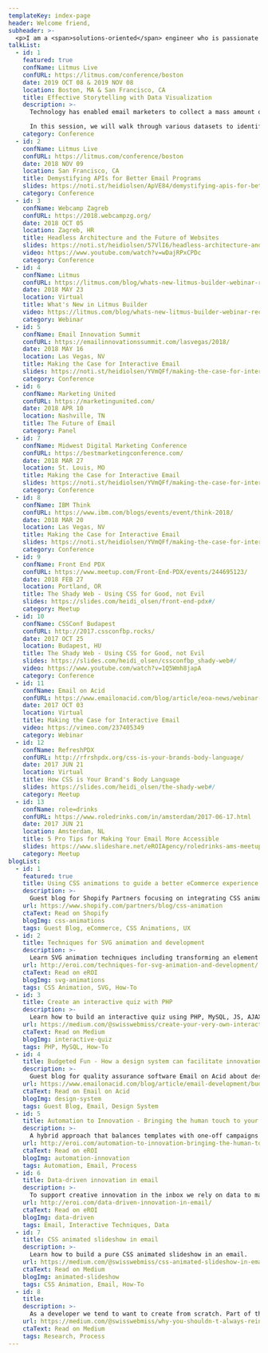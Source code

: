```yaml
---
templateKey: index-page
header: Welcome friend,
subheader: >-
  <p>I am a <span>solutions-oriented</span> engineer who is passionate about structuring, iterating, <br>and nuturing systems of <span>community</span> & <span>code</span>.</p>
talkList:
  - id: 1
    featured: true
    confName: Litmus Live
    confURL: https://litmus.com/conference/boston
    date: 2019 OCT 08 & 2019 NOV 08
    location: Boston, MA & San Francisco, CA
    title: Effective Storytelling with Data Visualization
    description: >-
      Technology has enabled email marketers to collect a mass amount of data about our subscribers, but having all of this data doesn’t make it easier to communicate - it makes it harder to know what’s relevant. Being able to visualize that data to tell a story, however, can not only provide an informative experience, it can also help drive the actions we want our subscribers to take.

      In this session, we will walk through various datasets to identify stories that can provide value to our subscribers as well as explore the science of how people perceive data to remove irrelevant information to assist in better understanding. We will leverage principles of visual perception to design appropriate data visualizations for our emails, as well review code snippets that will help build these experiences using HTML, CSS, and even animation as a progressive enhancement.
    category: Conference
  - id: 2
    confName: Litmus Live
    confURL: https://litmus.com/conference/boston
    date: 2018 NOV 09
    location: San Francisco, CA
    title: Demystifying APIs for Better Email Programs
    slides: https://noti.st/heidiolsen/ApVE84/demystifying-apis-for-better-email-programs
    category: Conference
  - id: 3
    confName: Webcamp Zagreb
    confURL: https://2018.webcampzg.org/
    date: 2018 OCT 05
    location: Zagreb, HR
    title: Headless Architecture and the Future of Websites
    slides: https://noti.st/heidiolsen/57VlI6/headless-architecture-and-the-future-of-websites
    video: https://www.youtube.com/watch?v=wDajRPxCPDc
    category: Conference
  - id: 4
    confName: Litmus
    confURL: https://litmus.com/blog/whats-new-litmus-builder-webinar-recording
    date: 2018 MAY 23
    location: Virtual
    title: What's New in Litmus Builder
    video: https://litmus.com/blog/whats-new-litmus-builder-webinar-recording
    category: Webinar
  - id: 5
    confName: Email Innovation Summit
    confURL: https://emailinnovationssummit.com/lasvegas/2018/
    date: 2018 MAY 16
    location: Las Vegas, NV
    title: Making the Case for Interactive Email
    slides: https://noti.st/heidiolsen/YVmQFf/making-the-case-for-interactive-email-what-s-possible-beautiful-and-relevant
    category: Conference
  - id: 6
    confName: Marketing United
    confURL: https://marketingunited.com/
    date: 2018 APR 10
    location: Nashville, TN
    title: The Future of Email
    category: Panel
  - id: 7
    confName: Midwest Digital Marketing Conference
    confURL: https://bestmarketingconference.com/
    date: 2018 MAR 27
    location: St. Louis, MO
    title: Making the Case for Interactive Email
    slides: https://noti.st/heidiolsen/YVmQFf/making-the-case-for-interactive-email-what-s-possible-beautiful-and-relevant
    category: Conference
  - id: 8
    confName: IBM Think
    confURL: https://www.ibm.com/blogs/events/event/think-2018/
    date: 2018 MAR 20
    location: Las Vegas, NV
    title: Making the Case for Interactive Email
    slides: https://noti.st/heidiolsen/YVmQFf/making-the-case-for-interactive-email-what-s-possible-beautiful-and-relevant
    category: Conference
  - id: 9
    confName: Front End PDX
    confURL: https://www.meetup.com/Front-End-PDX/events/244695123/
    date: 2018 FEB 27
    location: Portland, OR
    title: The Shady Web - Using CSS for Good, not Evil
    slides: https://slides.com/heidi_olsen/front-end-pdx#/
    category: Meetup
  - id: 10
    confName: CSSConf Budapest
    confURL: http://2017.cssconfbp.rocks/
    date: 2017 OCT 25
    location: Budapest, HU
    title: The Shady Web - Using CSS for Good, not Evil
    slides: https://slides.com/heidi_olsen/cssconfbp_shady-web#/
    video: https://www.youtube.com/watch?v=1Q5Wmh8japA
    category: Conference
  - id: 11
    confName: Email on Acid
    confURL: https://www.emailonacid.com/blog/article/eoa-news/webinar-recap-making-the-case-for-interactive-email-whats-possible-beautifu/
    date: 2017 OCT 03
    location: Virtual
    title: Making the Case for Interactive Email
    video: https://vimeo.com/237405349
    category: Webinar
  - id: 12
    confName: RefreshPDX
    confURL: http://rfrshpdx.org/css-is-your-brands-body-language/
    date: 2017 JUN 21
    location: Virtual
    title: How CSS is Your Brand's Body Language
    slides: https://slides.com/heidi_olsen/the-shady-web#/
    category: Meetup
  - id: 13
    confName: role=drinks
    confURL: https://www.roledrinks.com/in/amsterdam/2017-06-17.html
    date: 2017 JUN 21
    location: Amsterdam, NL
    title: 5 Pro Tips for Making Your Email More Accessible
    slides: https://www.slideshare.net/eROIAgency/roledrinks-ams-meetup-5-pro-tips-for-making-your-email-more-accessible
    category: Meetup
blogList:
  - id: 1
    featured: true
    title: Using CSS animations to guide a better eCommerce experience
    description: >-
      Guest blog for Shopify Partners focusing on integrating CSS animations that help enhance the user experience.
    url: https://www.shopify.com/partners/blog/css-animation
    ctaText: Read on Shopify
    blogImg: css-animations
    tags: Guest Blog, eCommerce, CSS Animations, UX
  - id: 2
    title: Techniques for SVG animation and development
    description: >-
      Learn SVG animation techniques including transforming an element on an x- and y-axis, blinking, hover states, clipping paths and scrolling backgrounds.
    url: http://eroi.com/techniques-for-svg-animation-and-development/
    ctaText: Read on eROI
    blogImg: svg-animations
    tags: CSS Animation, SVG, How-To
  - id: 3
    title: Create an interactive quiz with PHP
    description: >-
      Learn how to build an interactive quiz using PHP, MySQL, JS, AJAX, and a little bit of fun.
    url: https://medium.com/@swisswebmiss/create-your-very-own-interactive-quiz-ae020a18f766
    ctaText: Read on Medium
    blogImg: interactive-quiz
    tags: PHP, MySQL, How-To
  - id: 4
    title: Budgeted Fun - How a design system can facilitate innovation
    description: >-
      Guest blog for quality assurance software Email on Acid about design systems for email campaigns.
    url: https://www.emailonacid.com/blog/article/email-development/budgeted-fun-how-a-design-system-can-facilitate-innovation/
    ctaText: Read on Email on Acid
    blogImg: design-system
    tags: Guest Blog, Email, Design System
  - id: 5
    title: Automation to Innovation - Bringing the human touch to your email program
    description: >-
      A hybrid approach that balances templates with one-off campaigns leads to sustainable, scalable email programs that work for internal brand and agency teams.
    url: http://eroi.com/automation-to-innovation-bringing-the-human-touch-to-your-email-program/
    ctaText: Read on eROI
    blogImg: automation-innovation
    tags: Automation, Email, Process
  - id: 6
    title: Data-driven innovation in email
    description: >-
      To support creative innovation in the inbox we rely on data to make smart choices that help us reach our goals to deliver a message to all subscribers.
    url: http://eroi.com/data-driven-innovation-in-email/
    ctaText: Read on eROI
    blogImg: data-driven
    tags: Email, Interactive Techniques, Data
  - id: 7
    title: CSS animated slideshow in email
    description: >-
      Learn how to build a pure CSS animated slideshow in an email.
    url: https://medium.com/@swisswebmiss/css-animated-slideshow-in-email-eddcc08d8966
    ctaText: Read on Medium
    blogImg: animated-slideshow
    tags: CSS Animation, Email, How-To
  - id: 8
    title:
    description: >-
      As a developer we tend to want to create from scratch. Part of this reinvention is because of ego and potential praise. The other is just being ignorant about what is already out there. In many respects, there appears to be more prestige for developing something new rather than reusing a sustainable, well-supported system.
    url: https://medium.com/@swisswebmiss/why-you-shouldn-t-always-reinvent-the-wheel-d0ab8d582f0a
    ctaText: Read on Medium
    tags: Research, Process  
---
```

